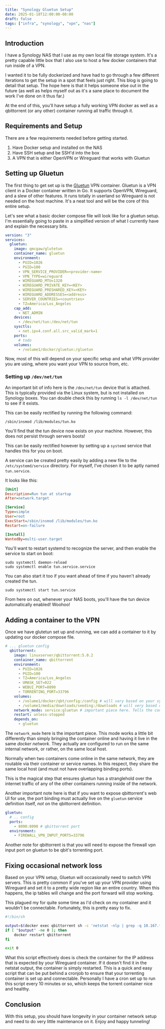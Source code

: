 ```yaml
---
title: "Synology Gluetun Setup"
date: 2025-01-18T12:00:00-08:00
draft: false
tags: ["infra", "synology", "vpn", "nas"]
---
```


## Introduction

I have a Synology NAS that I use as my own local file storage system. It's a pretty capable little box that I also use to host a few docker containers that run inside of a VPN.

I wanted it to be fully dockerized and have had to go through a few different iterations to get the setup in a spot that feels just right. This blog is going to detail that setup. The hope here is that it helps someone else out in the future (as well as helps myself out as it's a sane place to document the work I've done on it thus far.)

At the end of this, you'll have setup a fully working VPN docker as well as a qbittorrent (or any other) container running all traffic through it.

## Requirements and Setup

There are a few requirements needed before getting started.

1. Have Docker setup and installed on the NAS
2. Have SSH setup and be SSH'd into the box
3. A VPN that is either OpenVPN or Wireguard that works with Gluetun

## Setting up Gluetun

The first thing to get set up is the [Gluetun](https://github.com/qdm12/gluetun) VPN container.
Gluetun is a VPN client in a Docker container written in Go. It supports OpenVPN, Wireguard, and a slew of other features. It runs totally in userland so Wireguard is not needed on the host machine. It's a neat tool and will be the core of this entire setup.

Let's see what a basic docker compose file will look like for a gluetun setup.
I'm essentially going to paste in a simplified version of what I currently have and explain the necessary bits.

```yaml
version: "3"
services:
  gluetun:
    image: qmcgaw/glutetun
    container_name: gluetun
    environment:
      - PUID=1026
      - PGID=100
      - VPN_SERVICE_PROVIDER=<provider-name>
      - VPN_TYPE=wireguard
      - WIREGUARD_MTU=1320
      - WIREGUARD_PRIVATE_KEY=<KEY>
      - WIREGUARD_PRESHARED_KEY=<KEY>
      - WIREGUARD_ADDRESSES=<address>
      - SERVER_COUNTRIES=<countries>
      - TZ=America/Los_Angeles
    cap_add:
      - NET_ADMIN
    devices:
      - /dev/net/tun:/dev/net/tun
    sysctls:
      - net.ipv4.conf.all.src_valid_mark=1
    ports:
      # todo
    volumes:
      - /volume1/docker/gluetun:/gluetun
```

Now, most of this will depend on your specific setup and what VPN provider you are using, where you want your VPN to source from, etc.

### Setting up `/dev/net/tun`

An important bit of info here is the `/dev/net/tun` device that is attached. This is typically provided via the Linux system, but is not installed on Synology boxes.
You can double check this by running `ls -l /dev/net/tun` to see if it exists.

This can be easily rectified by running the following command:

```console
/sbin/insmod /lib/modules/tun.ko
```

You'll find that the tun device now exists on your machine. However, this does not persist through servers boots!

This can be easily rectified however by setting up a `systemd` service that handles this for you on boot.

A service can be created pretty easily by adding a new file to the `/etc/systemd/service` directory. For myself, I've chosen it to be aptly named `tun.service`.

It looks like this:

```ini
[Unit]
Description=Run tun at startup
After=network.target

[Service]
Type=simple
User=root
ExecStart=/sbin/insmod /lib/modules/tun.ko
Restart=on-failure

[Install]
WantedBy=multi-user.target
```

You'll want to restart systemd to recognize the server, and then enable the service to start on boot:

```console
sudo systemctl daemon-reload
sudo systemctl enable tun.service.service
```

You can also start it too if you want ahead of time if you haven't already created the tun.

```console
sudo systemctl start tun.service
```

From here on out, whenever your NAS boots, you'll have the tun device automatically enabled! Woohoo!

## Adding a container to the VPN

Once we have glutetun set up and running, we can add a container to it by updating our docker compose file.

```yaml
# ... gluetun config
  qbittorrent:
    image: linuxserver/qbittorrent:5.0.2
    container_name: qbittorrent
    environment:
      - PUID=1026
      - PGID=100
      - TZ=America/Los_Angeles
      - UMASK_SET=022
      - WEBUI_PORT=8090
      - TORRENTING_PORT=33796
    volumes:
      - /volume1/docker/qbt/config:/config # will vary based on your system
      - /volume1/media/downloads/seeding:/downloads # will very based on your system
    network_mode: service:gluetun # important piece here. Tells the container to route all of its traffic through the glutetun vpn
    restart: unless-stopped
    depends_on:
      - gluetun
```

The `network_mode` here is the important piece. This mode works a little bit differently than simply bringing the container online and having it live in the same _docker network_. They actually are configured to run on the same internal network, or rather, on the same local host.

Normally when two containers come online in the same network, they are routable via their container or service names. In this respect, they share the same local host (and must not have overlapping binding ports).

This is the magical step that ensures gluetun has a stranglehold over the internet traffic of any of the other containers running inside of the network.

Another important note here is that if you want to expose qbittorrent's web UI for use, the port binding must actually live on the `gluetun` service definition itself, _not_ on the qbittorrent definition.

```yaml
gluetun:
  # .. config
  ports:
    - 8090:8090 # qbittorrent port
  environment:
    - FIREWALL_VPN_INPUT_PORTS=33796
```

Another note for qbittorrent is that you will need to expose the firewall vpn input port on gluetun to be qbit's torrenting port.

## Fixing occasional network loss

Based on your VPN setup, Gluetun will occasionally need to switch VPN servers. This is pretty common if you've set up your VPN provider using Wireguard and set it to a pretty wide region like an entire country. When this happens, the ip tables will change and the port forward will stop working.

This plagued my for quite some time as I'd check on my container and it wouldn't be connectable.
Fortunately, this is pretty easy to fix.

```sh
#!/bin/sh

output=$(docker exec qbittorrent sh -c 'netstat -nlp | grep -q 10.167.*.*'; echo $?)
if [ "$output" -ne 0 ]; then
    docker restart qbittorrent
fi

exit 0
```

What this script effectively does is check the container for the IP address that is expected by your Wireguard container. If it doesn't find it in the netstat output, the container is simply restarted.
This is a quick and easy script that can be put behind a cronjob to ensure that your torrenting container is set up and connectable.
Personally I have a cron set up to run this script every 10 minutes or so, which keeps the torrent container nice and healthy.

## Conclusion

With this setup, you should have longevity in your container network setup and need to do very little maintenance on it. Enjoy and happy tunneling!

